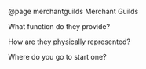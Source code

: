 @page merchantguilds Merchant Guilds

What function do they provide?

How are they physically represented?

Where do you go to start one?

